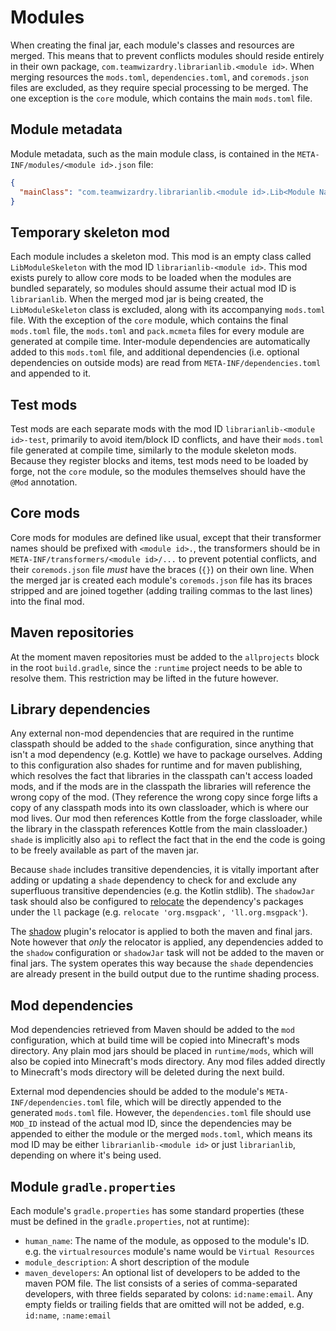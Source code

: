 # Modules
When creating the final jar, each module's classes and resources are merged. This means that to prevent conflicts 
modules should reside entirely in their own package, `com.teamwizardry.librarianlib.<module id>`. When merging resources
the `mods.toml`, `dependencies.toml`, and `coremods.json` files are excluded, as they require special processing to be
merged. The one exception is the `core` module, which contains the main `mods.toml` file.

## Module metadata
Module metadata, such as the main module class, is contained in the `META-INF/modules/<module id>.json` file:
```json
{
  "mainClass": "com.teamwizardry.librarianlib.<module id>.Lib<Module Name>Module"
}
```

## Temporary skeleton mod
Each module includes a skeleton mod. This mod is an empty class called `LibModuleSkeleton` with the mod ID 
`librarianlib-<module id>`. This mod exists purely to allow core mods to be loaded when the modules are bundled 
separately, so modules should assume their actual mod ID is `librarianlib`. When the merged mod jar is being created, 
the `LibModuleSkeleton` class is excluded, along with its accompanying `mods.toml` file. With the exception of the 
`core` module, which contains the final `mods.toml` file, the `mods.toml` and `pack.mcmeta` files for every module are 
generated at compile time. Inter-module dependencies are automatically added to this `mods.toml` file, and additional 
dependencies (i.e. optional dependencies on outside mods) are read from `META-INF/dependencies.toml` and appended to it.

## Test mods 
Test mods are each separate mods with the mod ID `librarianlib-<module id>-test`, primarily to avoid item/block ID 
conflicts, and have their `mods.toml` file generated at compile time, similarly to the module skeleton mods. Because 
they register blocks and items, test mods need to be loaded by forge, not the `core` module, so the modules themselves 
should have the `@Mod` annotation.

## Core mods
Core mods for modules are defined like usual, except that their transformer names should be prefixed with 
`<module id>.`, the transformers should be in `META-INF/transformers/<module id>/...` to prevent potential conflicts, 
and their `coremods.json` file _must_ have the braces (`{}`) on their own line. When the merged jar is created each 
module's `coremods.json` file has its braces stripped and are joined together (adding trailing commas to the last lines)
into the final mod.

## Maven repositories
At the moment maven repositories must be added to the `allprojects` block in the root `build.gradle`, since the 
`:runtime` project needs to be able to resolve them. This restriction may be lifted in the future however.

## Library dependencies
Any external non-mod dependencies that are required in the runtime classpath should be added to the `shade` 
configuration, since anything that isn't a mod dependency (e.g. Kottle) we have to package ourselves. Adding to this
configuration also shades for runtime and for maven publishing, which resolves the fact that libraries in the classpath 
can't access loaded mods, and if the mods are in the classpath the libraries will reference the wrong copy of the mod.
(They reference the wrong copy since forge lifts a copy of any classpath mods into its own classloader, which is where 
our mod lives. Our mod then references Kottle from the forge classloader, while the library in the classpath references 
Kottle from the main classloader.) `shade` is implicitly also `api` to reflect the fact that in the end the code is 
going to be freely available as part of the maven jar.

Because `shade` includes transitive dependencies, it is vitally important after adding or updating a `shade` dependency 
to check for and exclude any superfluous transitive dependencies (e.g. the Kotlin stdlib). The `shadowJar` task should
also be configured to [relocate](https://imperceptiblethoughts.com/shadow/configuration/relocation/) the dependency's
packages under the `ll` package (e.g. `relocate 'org.msgpack', 'll.org.msgpack'`).

The [shadow](https://github.com/johnrengelman/shadow) plugin's relocator is applied to both the maven and final jars. 
Note however that _only_ the relocator is applied, any dependencies added to the `shadow` configuration or `shadowJar`
task will not be added to the maven or final jars. The system operates this way because the `shade` dependencies are 
already present in the build output due to the runtime shading process.

## Mod dependencies
Mod dependencies retrieved from Maven should be added to the `mod` configuration, which at build time will be copied 
into Minecraft's mods directory. Any plain mod jars should be placed in `runtime/mods`, which will also be copied into 
Minecraft's mods directory. Any mod files added directly to Minecraft's mods directory will be deleted during the next 
build.

External mod dependencies should be added to the module's `META-INF/dependencies.toml` file, which will be directly
appended to the generated `mods.toml` file. However, the `dependencies.toml` file should use `MOD_ID` instead of the 
actual mod ID, since the dependencies may be appended to either the module or the merged `mods.toml`, which means its
mod ID may be either `librarianlib-<module id>` or just `librarianlib`, depending on where it's being used.

## Module `gradle.properties`
Each module's `gradle.properties` has some standard properties (these must be defined in the `gradle.properties`, not
at runtime):
- `human_name`: The name of the module, as opposed to the module's ID. e.g. the `virtualresources` module's name would 
be `Virtual Resources` 
- `module_description`: A short description of the module
- `maven_developers`: An optional list of developers to be added to the maven POM file. The list consists of a series of
comma-separated developers, with three fields separated by colons: `id:name:email`. Any empty fields or trailing fields
that are omitted will not be added, e.g. `id:name`, `:name:email`

